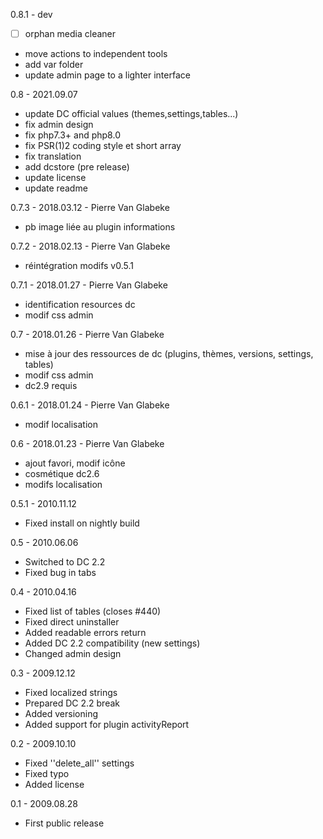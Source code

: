 0.8.1 - dev
- [ ] orphan media cleaner
- move actions to independent tools
- add var folder
- update admin page to a lighter interface

0.8 - 2021.09.07
- update DC official values (themes,settings,tables...)
- fix admin design
- fix php7.3+ and php8.0
- fix PSR(1)2 coding style et short array
- fix translation
- add dcstore (pre release)
- update license
- update readme

0.7.3 - 2018.03.12 - Pierre Van Glabeke
- pb image liée au plugin informations

0.7.2 - 2018.02.13 - Pierre Van Glabeke
- réintégration modifs v0.5.1

0.7.1 - 2018.01.27 - Pierre Van Glabeke
- identification resources dc
- modif css admin

0.7 - 2018.01.26 - Pierre Van Glabeke
- mise à jour des ressources de dc (plugins, thèmes, versions, settings, tables)
- modif css admin
- dc2.9 requis

0.6.1 - 2018.01.24 - Pierre Van Glabeke
- modif localisation

0.6 - 2018.01.23 - Pierre Van Glabeke
- ajout favori, modif icône
- cosmétique dc2.6
- modifs localisation

0.5.1 - 2010.11.12
- Fixed install on nightly build

0.5 - 2010.06.06
- Switched to DC 2.2
- Fixed bug in tabs

0.4 - 2010.04.16
- Fixed list of tables (closes #440)
- Fixed direct uninstaller
- Added readable errors return
- Added DC 2.2 compatibility (new settings)
- Changed admin design

0.3 - 2009.12.12
- Fixed localized strings
- Prepared DC 2.2 break
- Added versioning
- Added support for plugin activityReport

0.2 - 2009.10.10
- Fixed ''delete_all'' settings
- Fixed typo
- Added license

0.1 - 2009.08.28
- First public release